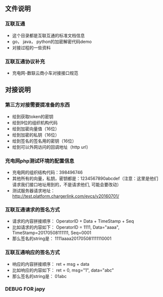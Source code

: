 ## 文件说明

### 互联互通

- 这个目录都是互联互通的标准文档信息
- go， java， python的加密解密代码demo
- 对接过程的一些资料

### 互联互通协议补充

- 充电网-数联云商小车对接接口规范


## 对接说明

### 第三方对接需要提准备的东西
- 给到获取token的密钥
- 给到9位的组织机构代码
- 给到加密向量值（16位）
- 给到加密的私钥（16位）
- 给到签名的签名用的密钥（16位）
- 给到可以外网访问的回调地址（http url）

### 充电网php测试环境的配置信息
- 充电网的组织结构代码：398496746
- 其他所有的向量，私钥，密钥都是：1234567890abcdef（注意：这里是他们请求我们接口地址用到的，不是请求他们, 可能会要改动）
- 测试服务器请求地址：http://test.platform.chargerlink.com/evcs/v20160701/

### 互联互通请求的签名方式
- 请求的内容拼接顺序： OperatorID + Data + TimeStamp + Seq
- 比如请求的内容如下： OperatorID = 1111,  Data="aaaa", TimeStamp=20170508111111, Seq=0001
- 那么签名的string是： 1111aaaa201705081111110001

### 互联互通响应的签名方式
- 响应的内容拼接顺序： ret + msg + data 
- 比如响应的内容如下： ret = 0,  msg="1", data="abc" 
- 那么签名的string是： 01abc  

### DEBUG FOR japy
